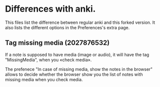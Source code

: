 # Differences with anki.
This files list the difference between regular anki and this forked
version. It also lists the different options in the Preferences's extra page.

## Tag missing media (2027876532)
If a note is supposed to have media (image or audio), it will have the
tag "MissingMedia", when you «check media».

The prefenece "In case of missing media, show the notes in the
browser" allows to decide whether the browser show you the list of
notes with missing media when you check media.
